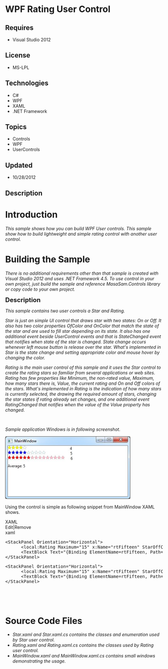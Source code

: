 # WPF Rating User Control
## Requires
- Visual Studio 2012
## License
- MS-LPL
## Technologies
- C#
- WPF
- XAML
- .NET Framework
## Topics
- Controls
- WPF
- UserControls
## Updated
- 10/28/2012
## Description

<h1>Introduction</h1>
<p><em>This sample shows how you can build WPF User controls. This sample show how to build lightweight and simple rating control with another user control.<br>
</em></p>
<h1><span>Building the Sample</span></h1>
<p><em>There is no additional requirements other than that sample is created with Visual Studio 2012 and uses .NET Framework 4.5. To use control in your own project, just build the sample and reference MasaSam.Controls library or copy code to your own project.<br>
</em></p>
<p><span style="font-size:20px; font-weight:bold">Description</span></p>
<p><em>This sample contains two user controls a Star and Rating. </em></p>
<p><em>Star is just an simple UI control that draws star with two states: On or Off. It also has two color properties OfColor and OnColor that match the state of the star and are used to fill star depending on its state. It also has one additional event beside
 UserControl events and that is StateChanged event that notifies when state of the star is changed. State change occurs whenever left mouse button is release over the star. What's implemented in Star is the state change and setting appropriate color and mouse
 hover by changing the color.<br>
</em></p>
<p><em>Rating is the main user control of this sample and it uses the Star control to create the rating stars so familiar from several applications or web sites. Rating has few properties like Minimum, the non-rated value, Maximum, how many stars there is,
 Value, the current rating and On and Off colors of the stars. What's implemented in Rating is the indication of how many stars is currently selected, the drawing the required amount of stars, changing the star states if rating already set changes, and one
 additional event RatingChanged that notifies when the value of the Value property has changed.<br>
</em></p>
<p>&nbsp;</p>
<p><em>Sample application Windows is in following screenshot.</em></p>
<p><em><img id="69910" src="69910-rating_screenshot.jpg" alt="" width="400" height="200"><br>
</em></p>
<p>Using the control is simple as following snippet from MainWindow XAML shows.</p>
<p></p>
<div class="scriptcode">
<div class="pluginEditHolder" pluginCommand="mceScriptCode">
<div class="title"><span>XAML</span></div>
<div class="pluginLinkHolder"><span class="pluginEditHolderLink">Edit</span>|<span class="pluginRemoveHolderLink">Remove</span></div>
<span class="hidden">xaml</span>
<pre class="hidden">&lt;StackPanel Orientation=&quot;Horizontal&quot;&gt;
      &lt;local:Rating Maximum=&quot;15&quot; x:Name=&quot;rtFifteen&quot; StarOffColor=&quot;Pink&quot; StarOnColor=&quot;Red&quot; RatingChanged=&quot;rtFifteen_RatingChanged&quot;/&gt;
      &lt;TextBlock Text=&quot;{Binding ElementName=rtFifteen, Path=Value}&quot; Margin=&quot;18,0,0,0&quot;/&gt;
&lt;/StackPanel&gt;</pre>
<div class="preview">
<pre class="xaml"><span class="xaml__tag_start">&lt;StackPanel</span>&nbsp;<span class="xaml__attr_name">Orientation</span>=<span class="xaml__attr_value">&quot;Horizontal&quot;</span><span class="xaml__tag_start">&gt;&nbsp;
</span>&nbsp;&nbsp;&nbsp;&nbsp;&nbsp;&nbsp;<span class="xaml__tag_start">&lt;local</span>:Rating&nbsp;<span class="xaml__attr_name">Maximum</span>=<span class="xaml__attr_value">&quot;15&quot;</span>&nbsp;x:<span class="xaml__attr_name">Name</span>=<span class="xaml__attr_value">&quot;rtFifteen&quot;</span>&nbsp;<span class="xaml__attr_name">StarOffColor</span>=<span class="xaml__attr_value">&quot;Pink&quot;</span>&nbsp;<span class="xaml__attr_name">StarOnColor</span>=<span class="xaml__attr_value">&quot;Red&quot;</span>&nbsp;<span class="xaml__attr_name">RatingChanged</span>=<span class="xaml__attr_value">&quot;rtFifteen_RatingChanged&quot;</span><span class="xaml__tag_start">/&gt;</span>&nbsp;
&nbsp;&nbsp;&nbsp;&nbsp;&nbsp;&nbsp;<span class="xaml__tag_start">&lt;TextBlock</span>&nbsp;<span class="xaml__attr_name">Text</span>=<span class="xaml__attr_value">&quot;{Binding&nbsp;ElementName=rtFifteen,&nbsp;Path=Value}&quot;</span>&nbsp;<span class="xaml__attr_name">Margin</span>=<span class="xaml__attr_value">&quot;18,0,0,0&quot;</span><span class="xaml__tag_start">/&gt;</span>&nbsp;
<span class="xaml__tag_end">&lt;/StackPanel&gt;</span></pre>
</div>
</div>
</div>
<div class="endscriptcode">&nbsp;</div>
<p></p>
<p>&nbsp;</p>
<h1><span>Source Code Files</span></h1>
<ul>
<li><em>Star.xaml and Star.xaml.cs contains the classes and enumeration used by Star user control.<br>
</em></li><li><em><em>Rating.xaml and Rating.xaml.cs contains the classes used by Rating user control.</em></em>
</li><li><em>MainWindow.xaml and MainWindow.xaml.cs contains small windows demonstrating the usage.</em>
</li></ul>
<p>&nbsp;</p>
